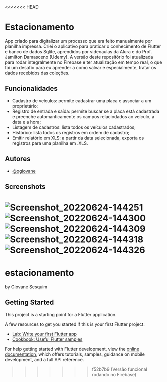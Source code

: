 <<<<<<< HEAD
# Estacionamento

App criado para digitalizar um processo que era feito manualmente por planilha impressa. Criei o aplicativo para praticar o conhecimento de Flutter e banco de dados Sqlite, aprendidos por videoaulas da Alura e do Prof. Jamilton Damasceno (Udemy). A versão deste repositório foi atualizada para rodar integralmente no Firebase e ter atualização em tempo real, o que foi um desafio para eu aprender a como salvar e especialmente, tratar os dados recebidos das coleções.


## Funcionalidades

- Cadastro de veículos: permite cadastrar uma placa e associar a um proprietário;
- Registro de entrada e saída: permite buscar se a placa está cadastrada e preenche automanticamente os campos relaciodados ao veículo, a data e a hora;
- Listagem de cadastros: lista todos os veículos cadastrados;
- Histórico: lista todos os registros em ordem de cadastro;
- Emitir relatório em XLS: a partir da data selecionada, exporta os registros para uma planilha em .XLS.


## Autores

- [@ogiovane](https://www.github.com/ogiovane)


## Screenshots
![Screenshot_20220624-144251](https://user-images.githubusercontent.com/86842589/175617814-c0a5b0db-b247-4c47-912c-5639ad289fa5.jpg)
![Screenshot_20220624-144300](https://user-images.githubusercontent.com/86842589/175617821-4c7312d2-7bf9-4dab-86e5-a06db31207af.jpg)
![Screenshot_20220624-144309](https://user-images.githubusercontent.com/86842589/175617822-87c920db-c8dc-42a1-8920-58e56bc18450.jpg)
![Screenshot_20220624-144318](https://user-images.githubusercontent.com/86842589/175617823-03074270-3450-47f5-b2d8-ef8a8b6cddb8.jpg)
![Screenshot_20220624-144326](https://user-images.githubusercontent.com/86842589/175617824-422d21c0-cae7-4bc5-8c50-57c5e16135dd.jpg)
=======
# estacionamento

by Giovane Sesquim

## Getting Started

This project is a starting point for a Flutter application.

A few resources to get you started if this is your first Flutter project:

- [Lab: Write your first Flutter app](https://docs.flutter.dev/get-started/codelab)
- [Cookbook: Useful Flutter samples](https://docs.flutter.dev/cookbook)

For help getting started with Flutter development, view the
[online documentation](https://docs.flutter.dev/), which offers tutorials,
samples, guidance on mobile development, and a full API reference.
>>>>>>> f52b7b9 (Versão funcional rodando no Firebase)
